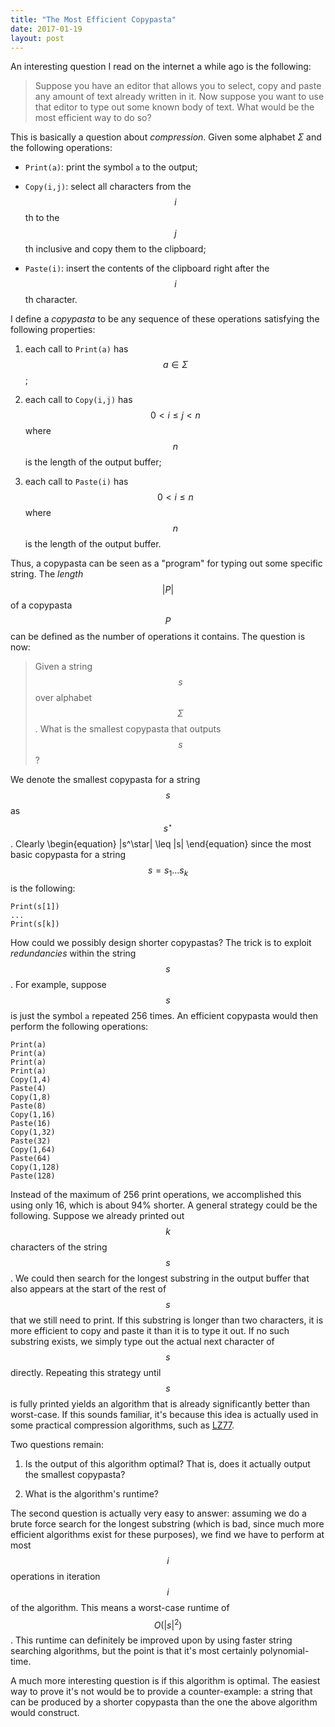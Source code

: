 ```yaml
---
title: "The Most Efficient Copypasta"
date: 2017-01-19
layout: post
---
```

An interesting question I read on the internet a while ago is the following:

>Suppose you have an editor that allows you to select, copy and paste any amount of text already written in it.
Now suppose you want to use that editor to type out some known body of text. What would be the most efficient way to do so?

This is basically a question about *compression*. Given some alphabet $\Sigma$ and the following operations:

* `Print(a)`: print the symbol `a` to the output;

* `Copy(i,j)`: select all characters from the $$i$$th to the $$j$$th inclusive and copy them to the clipboard;

* `Paste(i)`: insert the contents of the clipboard right after the $$i$$th character.

I define a *copypasta* to be any sequence of these operations satisfying the following properties:

1. each call to `Print(a)` has $$a \in \Sigma$$;

2. each call to `Copy(i,j)` has $$0 < i \leq j < n$$ where $$n$$ is the length of the output buffer;

3. each call to `Paste(i)` has $$0 < i \leq n$$ where $$n$$ is the length of the output buffer.

Thus, a copypasta can be seen as a "program" for typing out some specific string. The *length* $$|P|$$ of a copypasta $$P$$ can be defined as the number of operations it contains.
The question is now:

>Given a string $$s$$ over alphabet $$\Sigma$$. What is the smallest copypasta that outputs $$s$$?

We denote the smallest copypasta for a string $$s$$ as $$s^\star$$. Clearly
\begin{equation}
    |s^\star| \leq |s|
\end{equation}
since the most basic copypasta for a string $$s = s_1 \dots s_k$$ is the following:

    Print(s[1])
    ...
    Print(s[k])

How could we possibly design shorter copypastas? The trick is to exploit *redundancies* within the string $$s$$.
For example, suppose $$s$$ is just the symbol `a` repeated 256 times. An efficient copypasta would then perform the following operations:

    Print(a)
    Print(a)
    Print(a)
    Print(a)
    Copy(1,4)
    Paste(4)
    Copy(1,8)
    Paste(8)
    Copy(1,16)
    Paste(16)
    Copy(1,32)
    Paste(32)
    Copy(1,64)
    Paste(64)
    Copy(1,128)
    Paste(128)

Instead of the maximum of 256 print operations, we accomplished this using only 16, which is about 94% shorter.
A general strategy could be the following. Suppose we already printed out $$k$$ characters of the string $$s$$.
We could then search for the longest substring in the output buffer that also appears at the start of the rest of $$s$$ that we still need to print.
If this substring is longer than two characters, it is more efficient to copy and paste it than it is to type it out.
If no such substring exists, we simply type out the actual next character of $$s$$ directly. Repeating this strategy until $$s$$ is fully printed
yields an algorithm that is already significantly better than worst-case. If this sounds familiar, it's because this idea is actually used in some
practical compression algorithms, such as [LZ77](https://en.wikipedia.org/wiki/LZ77_and_LZ78).

Two questions remain:

1. Is the output of this algorithm optimal? That is, does it actually output the smallest copypasta?

2. What is the algorithm's runtime?

The second question is actually very easy to answer: assuming we do a brute force search for the longest substring (which is bad, since much more efficient algorithms
exist for these purposes), we find we have to perform at most $$i$$ operations in iteration $$i$$ of the algorithm. This means a worst-case runtime of $$O(|s|^2)$$.
This runtime can definitely be improved upon by using faster string searching algorithms, but the point is that it's most certainly polynomial-time.

A much more interesting question is if this algorithm is optimal. The easiest way to prove it's not would be to provide a counter-example: a string that can be produced
by a shorter copypasta than the one the above algorithm would construct.
